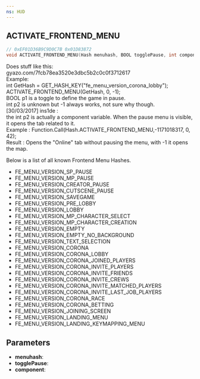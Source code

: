 ```yaml
---
ns: HUD
---
```

## ACTIVATE_FRONTEND_MENU

```c
// 0xEF01D36B9C9D0C7B 0x01D83872
void ACTIVATE_FRONTEND_MENU(Hash menuhash, BOOL togglePause, int component);
```


Does stuff like this:  
gyazo.com/7fcb78ea3520e3dbc5b2c0c0f3712617  
Example:  
int GetHash = GET_HASH_KEY("fe_menu_version_corona_lobby");  
ACTIVATE_FRONTEND_MENU(GetHash, 0, -1);  
BOOL p1 is a toggle to define the game in pause.  
int p2 is unknown but -1 always works, not sure why though.  
[30/03/2017] ins1de :  
the int p2 is actually a component variable. When the pause menu is visible, it opens the tab related to it.  
Example : Function.Call(Hash.ACTIVATE_FRONTEND_MENU,-1171018317, 0, 42);  
Result : Opens the "Online" tab without pausing the menu, with -1 it opens the map.  


Below is a list of all known Frontend Menu Hashes.

- FE_MENU_VERSION_SP_PAUSE
- FE_MENU_VERSION_MP_PAUSE
- FE_MENU_VERSION_CREATOR_PAUSE
- FE_MENU_VERSION_CUTSCENE_PAUSE
- FE_MENU_VERSION_SAVEGAME
- FE_MENU_VERSION_PRE_LOBBY
- FE_MENU_VERSION_LOBBY
- FE_MENU_VERSION_MP_CHARACTER_SELECT
- FE_MENU_VERSION_MP_CHARACTER_CREATION
- FE_MENU_VERSION_EMPTY
- FE_MENU_VERSION_EMPTY_NO_BACKGROUND
- FE_MENU_VERSION_TEXT_SELECTION
- FE_MENU_VERSION_CORONA
- FE_MENU_VERSION_CORONA_LOBBY
- FE_MENU_VERSION_CORONA_JOINED_PLAYERS
- FE_MENU_VERSION_CORONA_INVITE_PLAYERS
- FE_MENU_VERSION_CORONA_INVITE_FRIENDS
- FE_MENU_VERSION_CORONA_INVITE_CREWS
- FE_MENU_VERSION_CORONA_INVITE_MATCHED_PLAYERS
- FE_MENU_VERSION_CORONA_INVITE_LAST_JOB_PLAYERS
- FE_MENU_VERSION_CORONA_RACE
- FE_MENU_VERSION_CORONA_BETTING
- FE_MENU_VERSION_JOINING_SCREEN
- FE_MENU_VERSION_LANDING_MENU
- FE_MENU_VERSION_LANDING_KEYMAPPING_MENU


## Parameters
* **menuhash**: 
* **togglePause**: 
* **component**: 

